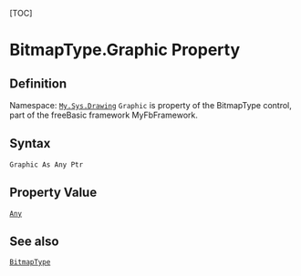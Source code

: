 [TOC]
# BitmapType.Graphic Property

## Definition
Namespace: [`My.Sys.Drawing`](My.Sys.Drawing.md)
`Graphic` is property of the BitmapType control, part of the freeBasic framework MyFbFramework.
## Syntax
```freeBasic
Graphic As Any Ptr
```
## Property Value
[`Any`]("https://www.freebasic.net/wiki/KeyPgAny")
## See also
[`BitmapType`](BitmapType.md)
